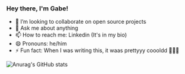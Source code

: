 ### Hey there, I'm Gabe!

- 👯 I’m looking to collaborate on open source projects
- 💬 Ask me about anything
- 📫 How to reach me: Linkedin (It's in my bio)
- 😄 Pronouns: he/him
- ⚡ Fun fact: When I was writing this, it waas prettyyy coooldd 🥶🥶🥶 

![Anurag's GitHub stats](https://github-readme-stats.vercel.app/api?username=gabrielborgesdm&count_private=true&show_icons=true&theme=dracula)
